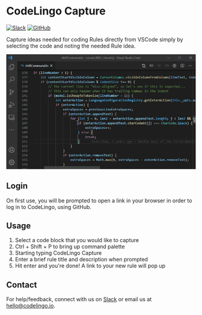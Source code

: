 # CodeLingo Capture

[![Slack](https://img.shields.io/badge/Slack-CodeLingo-green?style=flat)](https://codelingo.slack.com/messages/codelingo-dev)
[![GitHub](https://img.shields.io/github/stars/codelingo/codelingo?style=social)](https://github.com/codelingo/codelingo)

Capture ideas needed for coding Rules directly from VSCode simply by selecting the code and noting the needed Rule idea.

![alt text](https://raw.githubusercontent.com/codelingo/vscode-extension/master/images/capture.gif 'CodeLingo Capture example')

## Login

On first use, you will be prompted to open a link in your browser in order to log in to CodeLingo, using GitHub.

## Usage

1. Select a code block that you would like to capture
2. Ctrl + Shift + P to bring up command palette
3. Starting typing CodeLingo Capture
4. Enter a brief rule title and description when prompted
5. Hit enter and you're done! A link to your new rule will pop up

## Contact

For help/feedback, connect with us on [Slack](https://codelingo.slack.com/messages/codelingo-dev) or email us at hello@codelingo.io.
